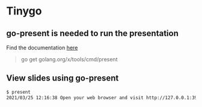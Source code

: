 # Tinygo

## go-present is needed to run the presentation

Find the documentation [here](https://pkg.go.dev/golang.org/x/tools/present?utm_source=godoc)

> go get golang.org/x/tools/cmd/present

## View slides using go-present

```bash
$ present
2021/03/25 12:16:38 Open your web browser and visit http://127.0.0.1:3999
```